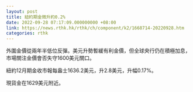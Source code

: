 ```yaml
---
layout: post
title: 紐約期金微升約0.2%
date: 2022-09-28 07:17:09.000000000 +08:00
link: https://news.rthk.hk/rthk/ch/component/k2/1668714-20220928.htm
categories: rthk
---
```


外圍金價從兩年半低位反彈。美元升勢暫緩有利金價，但全球央行仍在積極加息，市場關注金價會否失守1600美元關口。

紐約12月期金收市報每盎士1636.2美元，升2.8美元，升幅0.17%。

現貨金在1629美元附近。

